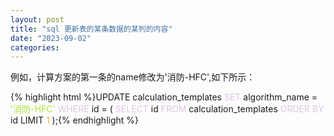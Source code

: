 ```yaml
---
layout: post
title: "sql 更新表的某条数据的某列的内容"
date: "2023-09-02"
categories: 
---
```

<p>例如，计算方案的第一条的name修改为&#39;消防-HFC&#39;,如下所示：</p>
{% highlight html %}UPDATE calculation_templates
<span style="color:#dcc6e0">SET</span> algorithm_name = <span style="color:#abe338">&#39;消防-HFC&#39;</span>
<span style="color:#dcc6e0">WHERE</span> id = (
<span style="color:#dcc6e0">SELECT</span> id
<span style="color:#dcc6e0">FROM</span> calculation_templates
<span style="color:#dcc6e0">ORDER</span> <span style="color:#dcc6e0">BY</span> id
LIMIT <span style="color:#f5ab35">1</span>
);{% endhighlight %}
